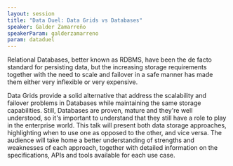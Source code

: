 ```yaml
---
layout: session
title: "Data Duel: Data Grids vs Databases"
speaker: Galder Zamarreño
speakerParam: galderzamarreno
param: dataduel
---
```


Relational Databases, better known as RDBMS, have been the de facto standard for persisting data, but the increasing storage requirements together with the need to scale and failover in a safe manner has made them either very inflexible or very expensive. 

Data Grids provide a solid alternative that address the scalability and failover problems in Databases while maintaining the same storage capabilities. 
Still, Databases are proven, mature and they're well understood, so it's important to understand that they still have a role to play in the enterprise world. This talk will present both data storage approaches, highlighting when to use one as opposed to the other, and vice versa. The audience will take home a better understanding of strengths and weaknesses of each approach, together with detailed information on the specifications, APIs and tools available for each use case.